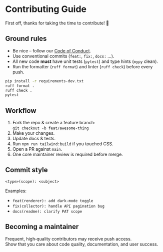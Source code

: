 # Contributing Guide

First off, thanks for taking the time to contribute! 🎉

## Ground rules

* Be nice – follow our [Code of Conduct](./CODE_OF_CONDUCT.md).
* Use conventional commits (`feat:`, `fix:`, `docs:` …).
* All new code **must** have unit tests (`pytest`) and type hints (`mypy` clean).
* Run the formatter (`ruff format`) and linter (`ruff check`) before every push.

```bash
pip install -r requirements-dev.txt
ruff format .
ruff check .
pytest
```

## Workflow

1. Fork the repo & create a feature branch:  
   `git checkout -b feat/awesome‑thing`
2. Make your changes.
3. Update docs & tests.
4. Run `npm run tailwind:build` if you touched CSS.
5. Open a PR against `main`.
6. One core maintainer review is required before merge.

## Commit style

```
<type>(scope): <subject>
```
Examples:
* `feat(renderer): add dark‑mode toggle`
* `fix(collector): handle API pagination bug`
* `docs(readme): clarify PAT scope`

## Becoming a maintainer

Frequent, high‑quality contributors may receive push access.  
Show that you care about code quality, documentation, and user success.
